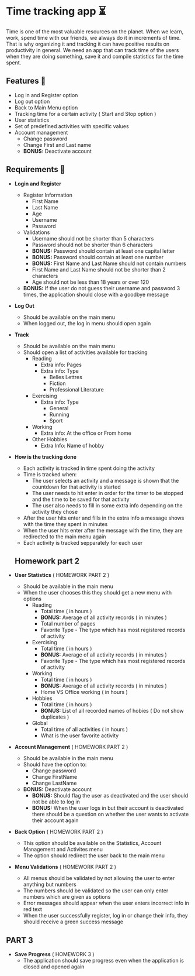 # Time tracking app ⏳

Time is one of the most valuable resources on the planet. When we learn, work, spend time with our friends, we always do it in increments of time. That is why organizing it and tracking it can have positive results on productivity in general. We need an app that can track time of the users when they are doing something, save it and compile statistics for the time spent.

## Features 🎈

- Log in and Register option
- Log out option
- Back to Main Menu option
- Tracking time for a certain activity ( Start and Stop option )
- User statistics
- Set of predefined activities with specific values
- Account management
  - Change password
  - Change First and Last name
  - **BONUS:** Deactivate account

## Requirements 📌

- **Login and Register**
  - Register Information
    - First Name
    - Last Name
    - Age
    - Username
    - Password
  - Validations
    - Username should not be shorter than 5 characters
    - Password should not be shorter than 6 characters
    - **BONUS:** Password should contain at least one capital letter
    - **BONUS:** Password should contain at least one number
    - **BONUS:** First Name and Last Name should not contain numbers
    - First Name and Last Name should not be shorter than 2 characters
    - Age should not be less than 18 years or over 120
  - **BONUS:** If the user do not guess their username and password 3 times, the application should close with a goodbye message
- **Log Out**
  - Should be available on the main menu
  - When logged out, the log in menu should open again
- **Track**
  - Should be available on the main menu
  - Should open a list of activities available for tracking
    - Reading
      - Extra info: Pages
      - Extra info: Type
        - Belles Lettres
        - Fiction
        - Professional Literature
    - Exercising
      - Extra info: Type
        - General
        - Running
        - Sport
    - Working
      - Extra info: At the office or From home
    - Other Hobbies
      - Extra Info: Name of hobby
- **How is the tracking done**

  - Each activity is tracked in time spent doing the activity
  - Time is tracked when:
    - The user selects an activity and a message is shown that the countdown for that activity is started
    - The user needs to hit enter in order for the timer to be stopped and the time to be saved for that activity
    - The user also needs to fill in some extra info depending on the activity they chose
  - After the user hits enter and fills in the extra info a message shows with the time they spent in minutes
  - When the user hits enter after the message with the time, they are redirected to the main menu again
  - Each activity is tracked sepparately for each user

  ## Homework part 2

- **User Statistics** ( HOMEWORK PART 2 )
  - Should be available in the main menu
  - When the user chooses this they should get a new menu with options
    - Reading
      - Total time ( in hours )
      - **BONUS:** Average of all activity records ( in minutes )
      - Total number of pages
      - Favorite Type - The type which has most registered records of activity
    - Exercising
      - Total time ( in hours )
      - **BONUS:** Average of all activity records ( in minutes )
      - Favorite Type - The type which has most registered records of activity
    - Working
      - Total time ( in hours )
      - **BONUS:** Average of all activity records ( in minutes )
      - Home VS Office working ( in hours )
    - Hobbies
      - Total time ( in hours )
      - **BONUS:** List of all recorded names of hobies ( Do not show duplicates )
    - Global
      - Total time of all activities ( in hours )
      - What is the user favorite activity
- **Account Management** ( HOMEWORK PART 2 )
  - Should be available in the main menu
  - Should have the option to:
    - Change password
    - Change FirstName
    - Change LastName
  - **BONUS:** Deactivate account
    - **BONUS:** Should flag the user as deactivated and the user should not be able to log in
    - **BONUS:** When the user logs in but their account is deactivated there should be a question on whether the user wants to activate their account again
- **Back Option** ( HOMEWORK PART 2 )
  - This option should be available on the Statistics, Account Management and Activites menu
  - The option should redirect the user back to the main menu
- **Menu Validations** ( HOMEWORK PART 2 )
  - All menus should be validated by not allowing the user to enter anything but numbers
  - The numbers should be validated so the user can only enter numbers which are given as options
  - Error messages should appear when the user enters incorrect info in red text
  - When the user successfully register, log in or change their info, they should receive a green success message

## PART 3

- **Save Progress** ( HOMEWORK 3 )
  - The application should save progress even when the application is closed and opened again
